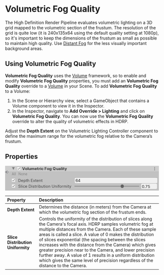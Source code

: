 # Volumetric Fog Quality

The High Definition Render Pipeline evaluates volumetric lighting on a 3D grid mapped to the volumetric section of the frustum. The resolution of the grid is quite low (it is 240x135x64 using the default quality setting at 1080p), so it's important to keep the dimensions of the frustum as small as possible to maintain high quality. Use [Distant Fog](Override-Volumetric-Fog.html#DistantFog) for the less visually important background areas.

## Using Volumetric Fog Quality

**Volumetric Fog Quality** uses the [Volume](Volumes.html) framework, so to enable and modify **Volumetric Fog Quality** properties, you must add an **Volumetric Fog Quality** override to a [Volume](Volumes.html) in your Scene. To add **Volumetric Fog Quality** to a Volume:

1. In the Scene or Hierarchy view, select a GameObject that contains a Volume component to view it in the Inspector.
2. In the Inspector, navigate to **Add Override > Lighting** and click on **Volumetric Fog Quality**. You can now use the **Volumetric Fog Quality** override to alter the quality of volumetric effects in HDRP.

Adjust the **Depth Extent** on the Volumetric Lighting Controller component to define the maximum range for the volumetric fog relative to the Camera’s frustum.

## Properties

![](Images/Override-VolumetricFogQuality1.png)

|**Property**| **Description**|
|:----------------------------- |:------------------------------------------------------------ |
| **Depth Extent** | Determines the distance (in meters) from the Camera at which the volumetric fog section of the frustum ends. |
| **Slice Distribution Uniformity** | Controls the uniformity of the distribution of slices along the Camera's focal axis. HDRP samples volumetric fog at multiple distances from the Camera. Each of these sample areas is called a slice. A value of 0 makes the distribution of slices exponential (the spacing between the slices increases with the distance from the Camera) which gives greater precision near to the Camera, and lower precision further away. A value of 1 results in a uniform distribution which gives the same level of precision regardless of the distance to the Camera. |


